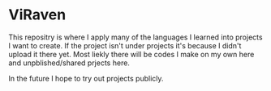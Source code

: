 # ViRaven

This repositry is where I apply many of the languages I learned into projects I want to create.
If the project isn't under projects it's because I didn't upload it there yet.
Most liekly there will be codes I make on my own here and unpblished/shared prjects here.

In the future I hope to try out projects publicly.

